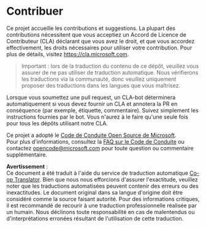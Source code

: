 <!--
CO_OP_TRANSLATOR_METADATA:
{
  "original_hash": "d6f80293fa9c213283eac7e79b078671",
  "translation_date": "2025-08-24T21:04:55+00:00",
  "source_file": "CONTRIBUTING.md",
  "language_code": "fr"
}
-->
# Contribuer

Ce projet accueille les contributions et suggestions. La plupart des contributions nécessitent que vous acceptiez un Accord de Licence de Contributeur (CLA) déclarant que vous avez le droit, et que vous accordez effectivement, les droits nécessaires pour utiliser votre contribution. Pour plus de détails, visitez https://cla.microsoft.com.

> Important : lors de la traduction du contenu de ce dépôt, veuillez vous assurer de ne pas utiliser de traduction automatique. Nous vérifierons les traductions via la communauté, donc veuillez uniquement proposer des traductions dans les langues que vous maîtrisez.

Lorsque vous soumettez une pull request, un CLA-bot déterminera automatiquement si vous devez fournir un CLA et annotera la PR en conséquence (par exemple, étiquette, commentaire). Suivez simplement les instructions fournies par le bot. Vous n'aurez à le faire qu'une seule fois pour tous les dépôts utilisant notre CLA.

Ce projet a adopté le [Code de Conduite Open Source de Microsoft](https://opensource.microsoft.com/codeofconduct/).  
Pour plus d'informations, consultez la [FAQ sur le Code de Conduite](https://opensource.microsoft.com/codeofconduct/faq/) ou contactez [opencode@microsoft.com](mailto:opencode@microsoft.com) pour toute question ou commentaire supplémentaire.

**Avertissement** :  
Ce document a été traduit à l'aide du service de traduction automatique [Co-op Translator](https://github.com/Azure/co-op-translator). Bien que nous nous efforcions d'assurer l'exactitude, veuillez noter que les traductions automatisées peuvent contenir des erreurs ou des inexactitudes. Le document original dans sa langue d'origine doit être considéré comme la source faisant autorité. Pour des informations critiques, il est recommandé de recourir à une traduction professionnelle réalisée par un humain. Nous déclinons toute responsabilité en cas de malentendus ou d'interprétations erronées résultant de l'utilisation de cette traduction.